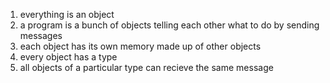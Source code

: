 1. everything is an object
2. a program is a bunch of objects telling each other what to do by sending messages
3. each object has its own memory made up of other objects
4. every object has a type
5. all objects of a particular type can recieve the same message
